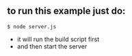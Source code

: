## to run this example just do:
	$ node server.js
	
- it will run the build script first
- and then start the server
